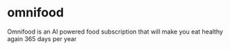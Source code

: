 # omnifood
 Omnifood is an AI powered food subscription that will make you eat healthy again 365 days per year
